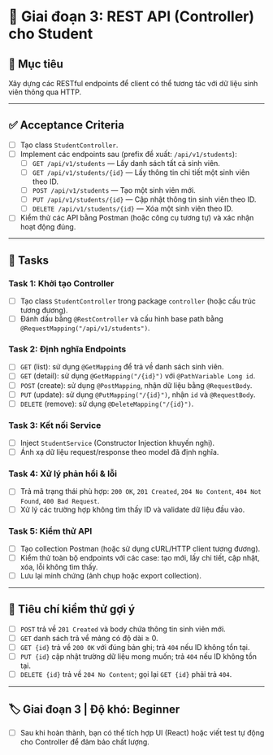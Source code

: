 # 📌 Giai đoạn 3: REST API (Controller) cho Student

## 🎯 Mục tiêu
Xây dựng các RESTful endpoints để client có thể tương tác với dữ liệu sinh viên thông qua HTTP.

---

## ✅ Acceptance Criteria
- [ ] Tạo class `StudentController`.  
- [ ] Implement các endpoints sau (prefix đề xuất: `/api/v1/students`):  
  - [ ] `GET /api/v1/students` — Lấy danh sách tất cả sinh viên.  
  - [ ] `GET /api/v1/students/{id}` — Lấy thông tin chi tiết một sinh viên theo ID.  
  - [ ] `POST /api/v1/students` — Tạo một sinh viên mới.  
  - [ ] `PUT /api/v1/students/{id}` — Cập nhật thông tin sinh viên theo ID.  
  - [ ] `DELETE /api/v1/students/{id}` — Xóa một sinh viên theo ID.  
- [ ] Kiểm thử các API bằng Postman (hoặc công cụ tương tự) và xác nhận hoạt động đúng.

---

## 📂 Tasks

### Task 1: Khởi tạo Controller
- [ ] Tạo class `StudentController` trong package `controller` (hoặc cấu trúc tương đương).  
- [ ] Đánh dấu bằng `@RestController` và cấu hình base path bằng `@RequestMapping("/api/v1/students")`.

### Task 2: Định nghĩa Endpoints
- [ ] `GET` (list): sử dụng `@GetMapping` để trả về danh sách sinh viên.  
- [ ] `GET` (detail): sử dụng `@GetMapping("/{id}")` với `@PathVariable Long id`.  
- [ ] `POST` (create): sử dụng `@PostMapping`, nhận dữ liệu bằng `@RequestBody`.  
- [ ] `PUT` (update): sử dụng `@PutMapping("/{id}")`, nhận `id` và `@RequestBody`.  
- [ ] `DELETE` (remove): sử dụng `@DeleteMapping("/{id}")`.

### Task 3: Kết nối Service
- [ ] Inject `StudentService` (Constructor Injection khuyến nghị).  
- [ ] Ánh xạ dữ liệu request/response theo model đã định nghĩa.  

### Task 4: Xử lý phản hồi & lỗi
- [ ] Trả mã trạng thái phù hợp: `200 OK`, `201 Created`, `204 No Content`, `404 Not Found`, `400 Bad Request`.  
- [ ] Xử lý các trường hợp không tìm thấy ID và validate dữ liệu đầu vào.  

### Task 5: Kiểm thử API
- [ ] Tạo collection Postman (hoặc sử dụng cURL/HTTP client tương đương).  
- [ ] Kiểm thử toàn bộ endpoints với các case: tạo mới, lấy chi tiết, cập nhật, xóa, lỗi không tìm thấy.  
- [ ] Lưu lại minh chứng (ảnh chụp hoặc export collection).

---

## 🧪 Tiêu chí kiểm thử gợi ý
- [ ] `POST` trả về `201 Created` và body chứa thông tin sinh viên mới.  
- [ ] `GET` danh sách trả về mảng có độ dài ≥ 0.  
- [ ] `GET {id}` trả về `200 OK` với đúng bản ghi; trả `404` nếu ID không tồn tại.  
- [ ] `PUT {id}` cập nhật trường dữ liệu mong muốn; trả `404` nếu ID không tồn tại.  
- [ ] `DELETE {id}` trả về `204 No Content`; gọi lại `GET {id}` phải trả `404`.

---

## 🏷️ Giai đoạn 3 | Độ khó: Beginner
- [ ] Sau khi hoàn thành, bạn có thể tích hợp UI (React) hoặc viết test tự động cho Controller để đảm bảo chất lượng.

